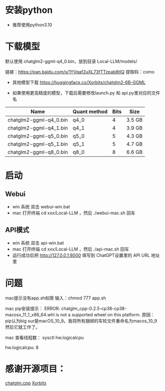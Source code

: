 # 安装python
* 推荐使用python3.10


# 下载模型
默认使用 chatglm2-ggml-q4_0.bin，放到目录 Local-LLM/models/ 

链接：https://pan.baidu.com/s/1YVqaf2uXL73fTTzpab8tIQ 
提取码：como 


* 其他模型下载 https://huggingface.co/Xorbits/chatglm2-6B-GGML

* 如果使用更高精度的模型，下载后需要修改launch.py 和 api.py里对应的文件名


| Name | Quant method | Bits | Size |
|------|--------------|------|------|
| chatglm2-ggml-q4_0.bin | q4_0 | 4 | 3.5 GB  |
| chatglm2-ggml-q4_1.bin | q4_1 | 4 | 3.9 GB  |
| chatglm2-ggml-q5_0.bin | q5_0 | 5 | 4.3 GB  |
| chatglm2-ggml-q5_1.bin | q5_1 | 5 | 4.7 GB  |
| chatglm2-ggml-q8_0.bin | q8_0 | 8 | 6.6 GB  |



# 启动
## Webui

* win 系统 双击 webui-win.bat 
* mac 打开终端 cd xxx/Local-LLM ，然后 ./webui-mac.sh 回车

## API模式

* win 系统 双击 api-win.bat 
* mac 打开终端 cd xxx/Local-LLM ，然后 ./api-mac.sh 回车
* 运行成功后把 http://127.0.0.1:8000 填写到 ChatGPT设置里的 API URL 地址里


# 问题
mac提示没有app.sh权限
输入：chmod 777 app.sh

mac pip安装提示：
ERROR: chatglm_cpp-0.2.5-cp38-cp38-macosx_11_1_x86_64.whl is not a supported wheel on this platform.
原因：
pip认为big sur是macOS_10_9。我将所有捆绑的车轮文件重命名为macos_10_9然后它就工作了。

mac 查看线程数：
sysctl hw.logicalcpu

hw.logicalcpu: 8


# 感谢开源项目：
[chatglm.cpp](https://github.com/li-plus/chatglm.cpp)
[Xorbits](https://huggingface.co/Xorbits/chatglm2-6B-GGML)
